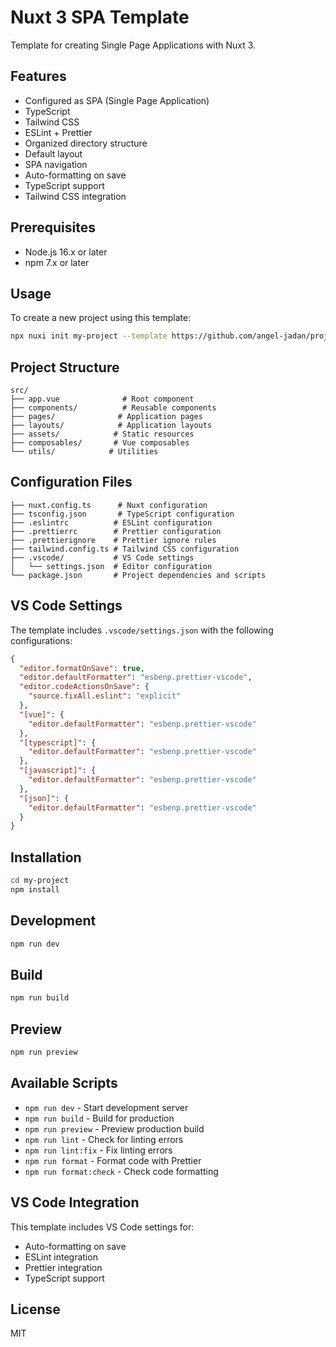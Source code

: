 # Nuxt 3 SPA Template

Template for creating Single Page Applications with Nuxt 3.

## Features

- Configured as SPA (Single Page Application)
- TypeScript
- Tailwind CSS
- ESLint + Prettier
- Organized directory structure
- Default layout
- SPA navigation
- Auto-formatting on save
- TypeScript support
- Tailwind CSS integration

## Prerequisites

- Node.js 16.x or later
- npm 7.x or later

## Usage

To create a new project using this template:

```bash
npx nuxi init my-project --template https://github.com/angel-jadan/project-templates.git#nuxt3-template
```

## Project Structure

```
src/
├── app.vue              # Root component
├── components/          # Reusable components
├── pages/              # Application pages
├── layouts/            # Application layouts
├── assets/            # Static resources
├── composables/       # Vue composables
└── utils/            # Utilities
```

## Configuration Files

```
├── nuxt.config.ts      # Nuxt configuration
├── tsconfig.json       # TypeScript configuration
├── .eslintrc          # ESLint configuration
├── .prettierrc        # Prettier configuration
├── .prettierignore    # Prettier ignore rules
├── tailwind.config.ts # Tailwind CSS configuration
├── .vscode/           # VS Code settings
│   └── settings.json  # Editor configuration
└── package.json       # Project dependencies and scripts
```

## VS Code Settings

The template includes `.vscode/settings.json` with the following configurations:

```json
{
  "editor.formatOnSave": true,
  "editor.defaultFormatter": "esbenp.prettier-vscode",
  "editor.codeActionsOnSave": {
    "source.fixAll.eslint": "explicit"
  },
  "[vue]": {
    "editor.defaultFormatter": "esbenp.prettier-vscode"
  },
  "[typescript]": {
    "editor.defaultFormatter": "esbenp.prettier-vscode"
  },
  "[javascript]": {
    "editor.defaultFormatter": "esbenp.prettier-vscode"
  },
  "[json]": {
    "editor.defaultFormatter": "esbenp.prettier-vscode"
  }
}
```

## Installation

```bash
cd my-project
npm install
```

## Development

```bash
npm run dev
```

## Build

```bash
npm run build
```

## Preview

```bash
npm run preview
```

## Available Scripts

- `npm run dev` - Start development server
- `npm run build` - Build for production
- `npm run preview` - Preview production build
- `npm run lint` - Check for linting errors
- `npm run lint:fix` - Fix linting errors
- `npm run format` - Format code with Prettier
- `npm run format:check` - Check code formatting

## VS Code Integration

This template includes VS Code settings for:
- Auto-formatting on save
- ESLint integration
- Prettier integration
- TypeScript support

## License

MIT
